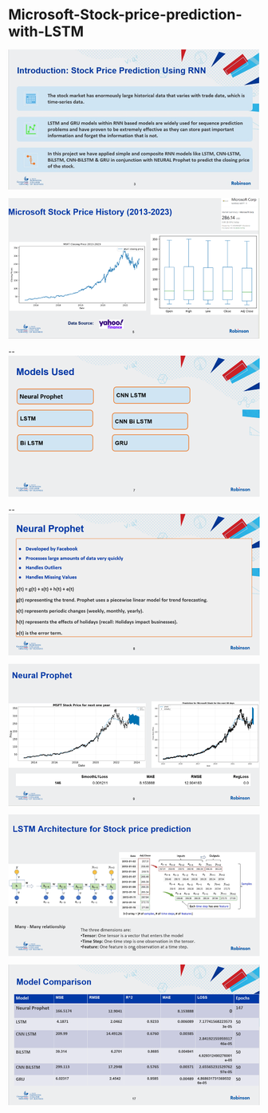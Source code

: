 # Microsoft-Stock-price-prediction-with-LSTM


![My Image](https://github.com/shreymukh2020/Microsoft-Stock-price-prediction-with-LSTM/blob/main/Img_1.jpg)

![My Image](https://github.com/shreymukh2020/Microsoft-Stock-price-prediction-with-LSTM/blob/main/Img_2.png)

--![My Image](https://github.com/shreymukh2020/Microsoft-Stock-price-prediction-with-LSTM/blob/main/Img_3.png)

--![My Image](https://github.com/shreymukh2020/Microsoft-Stock-price-prediction-with-LSTM/blob/main/Img_4.png)

![My Image](https://github.com/shreymukh2020/Microsoft-Stock-price-prediction-with-LSTM/blob/main/Img_5.png)

![My Image](https://github.com/shreymukh2020/Microsoft-Stock-price-prediction-with-LSTM/blob/main/Img_6.png)

![My Image](https://github.com/shreymukh2020/Microsoft-Stock-price-prediction-with-LSTM/blob/main/Img_7.png)









